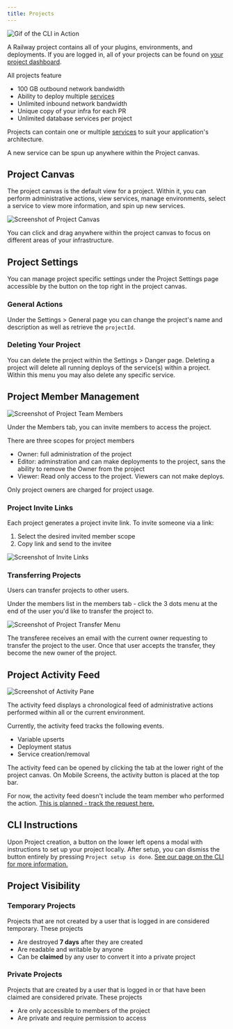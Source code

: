 ```yaml
---
title: Projects
---
```


<Image src="https://res.cloudinary.com/railway/image/upload/v1645132880/docs/project-page_ihrmaq.png"
alt="Gif of the CLI in Action"
layout="intrinsic"
width={779} height={442} quality={100} />

A Railway project contains all of your plugins, environments, and deployments. If you are logged in, all of your projects can be found on [your project dashboard](https://railway.app/dashboard).

All projects feature

- 100 GB outbound network bandwidth
- Ability to deploy multiple [services](develop/services)
- Unlimited inbound network bandwidth
- Unique copy of your infra for each PR
- Unlimited database services per project

Projects can contain one or multiple [services](develop/services) to suit your application's architecture.

A new service can be spun up anywhere within the Project canvas.

## Project Canvas

The project canvas is the default view for a project. Within it, you can perform administrative actions, view services, manage environments, select a service to view more information, and spin up new services.

<Image src="https://res.cloudinary.com/railway/image/upload/v1644620884/docs/ProjectPage_new_pa52tp.png"
alt="Screenshot of Project Canvas"
layout="responsive"
width={1377} height={823} quality={100} />

You can click and drag anywhere within the project canvas to focus on different areas of your infrastructure.

## Project Settings

You can manage project specific settings under the Project Settings page accessible by the button on the top right in the project canvas.

### General Actions

Under the Settings > General page you can change the project's name and description as well as retrieve the `projectId`.

### Deleting Your Project

You can delete the project within the Settings > Danger page. Deleting a project will delete all running deploys of the service(s) within a project. Within this menu you may also delete any specific service.

## Project Member Management

<Image src="https://res.cloudinary.com/railway/image/upload/v1644620958/docs/MemberView_New_p0s3be.png"
alt="Screenshot of Project Team Members"
layout="responsive"
width={1377} height={823} quality={100} />

Under the Members tab, you can invite members to access the project.

There are three scopes for project members

- Owner: full administration of the project
- Editor: adminstration and can make deployments to the project, sans the ability to remove the Owner from the project
- Viewer: Read only access to the project. Viewers can not make deploys.

Only project owners are charged for project usage.

### Project Invite Links

Each project generates a project invite link. To invite someone via a link:

1. Select the desired invited member scope
2. Copy link and send to the invitee

<Image src="https://res.cloudinary.com/railway/image/upload/v1631917785/docs/project-invite-member_kxmhtb.png"
alt="Screenshot of Invite Links"
layout="responsive"
width={910} height={272} quality={80} />

### Transferring Projects

Users can transfer projects to other users.

Under the members list in the members tab - click the 3 dots menu at the end of the user you'd like to transfer the project to.

<Image src="https://res.cloudinary.com/railway/image/upload/v1631917785/docs/project-transfer_iz4myn.png"
alt="Screenshot of Project Transfer Menu"
layout="intrinsic"
width={411} height={253} quality={80} />

The transferee receives an email with the current owner requesting to transfer the project to the user. Once that user accepts the transfer, they become the new owner of the project.

## Project Activity Feed

<Image
src="https://res.cloudinary.com/railway/image/upload/v1644302072/docs/activity_ctz3yb.png"
alt="Screenshot of Activity Pane"
layout="intrinsic"
width={387} height={297} quality={80} />

The activity feed displays a chronological feed of administrative actions performed within all or the current environment.

Currently, the activity feed tracks the following events.

- Variable upserts
- Deployment status
- Service creation/removal

The activity feed can be opened by clicking the tab at the lower right of the project canvas. On Mobile Screens, the activity button is placed at the top bar.

For now, the activity feed doesn't include the team member who performed the action. [This is planned - track the request here.](https://feedback.railway.app/feature-requests/p/user-audit-logs)

## CLI Instructions

Upon Project creation, a button on the lower left opens a modal with instructions to set up your project locally. After setup, you can dismiss the button entirely by pressing `Project setup is done`. [See our page on the CLI for more information.](/develop/cli/)

## Project Visibility

### Temporary Projects

Projects that are not created by a user that is logged in are considered temporary. These projects

- Are destroyed **7 days** after they are created
- Are readable and writable by anyone
- Can be **claimed** by any user to convert it into a private project

### Private Projects

Projects that are created by a user that is logged in or that have been claimed are considered private. These projects

- Are only accessible to members of the project
- Are private and require permission to access
